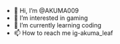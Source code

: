 - 👋 Hi, I’m @AKUMA009
- 👀 I’m interested in gaming 
- 🌱 I’m currently learning coding 
- 📫 How to reach me ig-akuma_leaf

<!---
AKUMA009/AKUMA009 is a ✨ special ✨ repository because its `README.md` (this file) appears on your GitHub profile.
You can click the Preview link to take a look at your change
